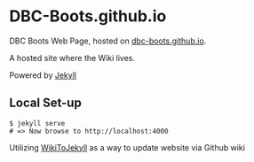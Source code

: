 # DBC-Boots.github.io

DBC Boots Web Page, hosted on [dbc-boots.github.io](dbc-boots.github.io).

A hosted site where the Wiki lives.

Powered by [Jekyll](http://jekyllrb.com/)

## Local Set-up

```shell
$ jekyll serve
# => Now browse to http://localhost:4000
```

Utilizing [WikiToJekyll](https://github.com/djacquel/WikiToJekyll) as a way to update website via Github wiki
